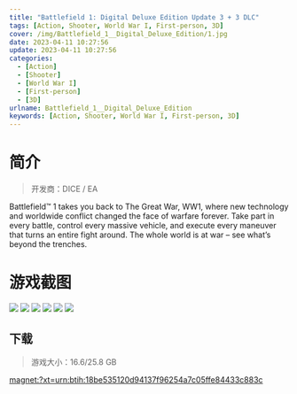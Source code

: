 ```yaml
---
title: "Battlefield 1: Digital Deluxe Edition Update 3 + 3 DLC"
tags: [Action, Shooter, World War I, First-person, 3D]
cover: /img/Battlefield_1__Digital_Deluxe_Edition/1.jpg
date: 2023-04-11 10:27:56
update: 2023-04-11 10:27:56
categories: 
  - [Action]
  - [Shooter]
  - [World War I]
  - [First-person]
  - [3D]
urlname: Battlefield_1__Digital_Deluxe_Edition
keywords: [Action, Shooter, World War I, First-person, 3D]
---
```

# 简介

> 开发商：DICE / EA

Battlefield™ 1 takes you back to The Great War, WW1, where new technology and worldwide conflict changed the face of warfare forever. Take part in every battle, control every massive vehicle, and execute every maneuver that turns an entire fight around. The whole world is at war – see what’s beyond the trenches.

# 游戏截图

![](/img/Battlefield_1__Digital_Deluxe_Edition/2.jpg)
![](/img/Battlefield_1__Digital_Deluxe_Edition/3.jpg)
![](/img/Battlefield_1__Digital_Deluxe_Edition/4.jpg)
![](/img/Battlefield_1__Digital_Deluxe_Edition/5.jpg)
![](/img/Battlefield_1__Digital_Deluxe_Edition/6.jpg)
![](/img/Battlefield_1__Digital_Deluxe_Edition/7.jpg)


## 下载

> 游戏大小：16.6/25.8 GB

[magnet:?xt=urn:btih:18be535120d94137f96254a7c05ffe84433c883c](magnet:?xt=urn:btih:18be535120d94137f96254a7c05ffe84433c883c)